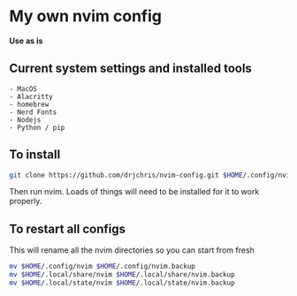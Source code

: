 # My own nvim config

**Use as is**

## Current system settings and installed tools

    - MacOS
    - Alacritty
    - homebrew
    - Nerd Fonts
    - Nodejs
    - Python / pip


## To install

```bash
git clone https://github.com/drjchris/nvim-config.git $HOME/.config/nvim
```

Then run nvim. Loads of things will need to be installed for it to work properly.

## To restart all configs

This will rename all the nvim directories so you can start from fresh

```bash
mv $HOME/.config/nvim $HOME/.config/nvim.backup
mv $HOME/.local/share/nvim $HOME/.local/share/nvim.backup
mv $HOME/.local/state/nvim $HOME/.local/state/nvim.backup
```
